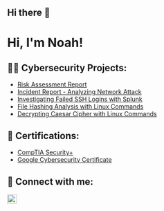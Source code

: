 ## Hi there 👋

<h1>Hi, I'm Noah!</h1>

<h2>👨‍💻 Cybersecurity Projects:</h2>

- [Risk Assessment Report](https://github.com/noahscheffey/Risk-Assessment)
- [Incident Report - Analyzing Network Attack](https://github.com/noahscheffey/Incident-Report---Analyzing-Network-Attack-SYN-Flood-)
- [Investigating Failed SSH Logins with Splunk](https://github.com/noahscheffey/Investigating-Failed-SSH-Logins-with-Splunk)
- [File Hashing Analysis with Linux Commands](https://github.com/noahscheffey/File-Hashing-Analysis-with-Linux-Commands)
- [Decrypting Caesar Cipher with Linux Commands](https://github.com/noahscheffey/Decrypting-Caesar-Cipher-with-Linux-Commands)

<h2> 📜 Certifications:</h2>

- [CompTIA Security+](https://www.dropbox.com/scl/fi/bxc38e5gy2be022i8xp86/CompTIA-Security-Certificate-Noah-Scheffey.pdf?rlkey=aediudarp6k7yelujmdkdvw6g&st=h9ss7a5z&dl=0)
- [Google Cybersecurity Certificate](https://www.dropbox.com/scl/fi/465yalw1a3vy3lpv1uusq/Google-Cybersecurity-Certificate-Noah-Scheffey.pdf?rlkey=zmpv671ad6c0mrfgxd68pgsy3&st=7m4icnpq&dl=0)

<h2> 🤳 Connect with me:</h2>

[<img align="left" alt="JoshMadakor | LinkedIn" width="22px" src="https://cdn.jsdelivr.net/npm/simple-icons@v3/icons/linkedin.svg" />][linkedin]

[linkedin]: https://linkedin.com/in/noahscheffey

<!--
**joshmadakor1/joshmadakor1** is a ✨ _special_ ✨ repository because its `README.md` (this file) appears on your GitHub profile.

Here are some ideas to get you started:

- 🔭 I’m currently working on ...
- 🌱 I’m currently learning ...
- 👯 I’m looking to collaborate on ...
- 🤔 I’m looking for help with ...
- 💬 Ask me about ...
- 📫 How to reach me: ...
- 😄 Pronouns: ...
- ⚡ Fun fact: ...
-->
